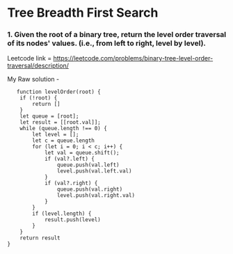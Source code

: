 # Tree Breadth First Search

### 1. Given the root of a binary tree, return the level order traversal of its nodes' values. (i.e., from left to right, level by level).
Leetcode link = https://leetcode.com/problems/binary-tree-level-order-traversal/description/

My Raw solution - 

```
   function levelOrder(root) {
    if (!root) {
        return []
    }
    let queue = [root];
    let result = [[root.val]];
    while (queue.length !== 0) {
        let level = [];
        let c = queue.length
        for (let i = 0; i < c; i++) {
            let val = queue.shift();
            if (val?.left) {
                queue.push(val.left)
                level.push(val.left.val)
            }
            if (val?.right) {
                queue.push(val.right)
                level.push(val.right.val)
            }
        }
        if (level.length) {
            result.push(level)
        }
    }
    return result
}
```
